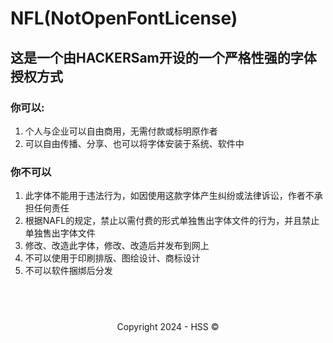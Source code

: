 <!--Markdown 编写-->
<title>NFL</title>
<link rel="shortcut icon" href="https://hss.fmdns.cn/assets/pic/favicon.ico">

# NFL(NotOpenFontLicense)

## 这是一个由HACKERSam开设的一个严格性强的字体授权方式

### 你可以:

1. 个人与企业可以自由商用，无需付款或标明原作者
2. 可以自由传播、分享、也可以将字体安装于系统、软件中

### 你不可以

1. 此字体不能用于违法行为，如因使用这款字体产生纠纷或法律诉讼，作者不承担任何责任
2. 根据NAFL的规定，禁止以需付费的形式单独售出字体文件的行为，并且禁止单独售出字体文件
3. 修改、改造此字体，修改、改造后并发布到网上
4. 不可以使用于印刷排版、图绘设计、商标设计
5. 不可以软件捆绑后分发

## &nbsp;


<div align="center">
    Copyright 2024 - HSS ©
</div>